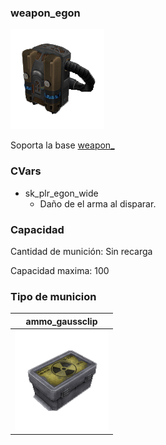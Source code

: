 ### weapon_egon

![image](../../../images/weapon_egon.png)

Soporta la base [weapon_](weapon_.md)

### CVars

- sk_plr_egon_wide
  - Daño de el arma al disparar.

### Capacidad

Cantidad de munición: Sin recarga

Capacidad maxima: 100

### Tipo de municion

| ammo_gaussclip |
| :---: |
| ![image](../../../images/ammo_gaussclip.png) |
